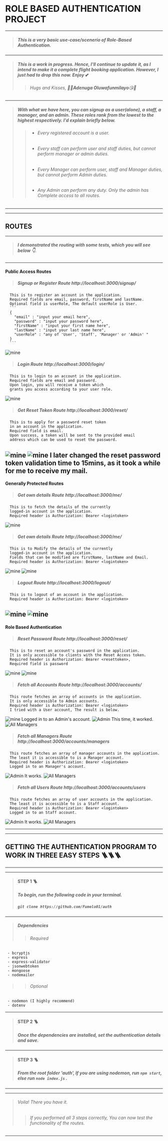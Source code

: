 # **ROLE BASED AUTHENTICATION PROJECT**




---
 
> ##### This is a very basic use-case/scenerio of Role-Based Authentication.
 
---
> ##### This is a work in progress. Hence, I'll continue to update it, as I intend to make it a complete flight booking application. However, I just had to drop this now. Enjoy 💕
>>  ###### *Hugs* and *Kisses*, 💜🤗***Adenuga Oluwafunmilayo***😘💜
---
> ##### With what we have here, you can signup as a user(alone), a staff, a manager, and an admin. These roles rank from the lowest to the highest respectively. I'd explain briefly below.
>> - ###### Every registered account is a user.
>> - ###### Every staff can perform user and staff duties, but cannot perform manager or admin duties.
>> - ###### Every Manager can perform user, staff and Manager duties, but cannot perform Admin duties.
>> - ###### Any Admin can perform any duty. Only the admin has Complete access to all routes.

---
---
## **ROUTES** 
---

> ##### I demonstrated the routing with some tests, which you will see below 👇.
---
#### Public Access Routes
> ##### Signup or Register Route http://localhost:3000/signup/
      This is to register an account in the application. 
      Required fields are email, password, firstName and lastName. 
      Optional field is userRole, The default userRole is User.
      ```
      {
        "email" : "input your email here",
        "password" : "input your password here",
        "firstName" : "input your first name here",
        "lastName" : "input your last name here",
        "userRole" : "any of 'User', 'Staff', 'Manager' or 'Admin' "
      }
      ```
![mine](models/images/signup.jpg) 
> ##### Login Route http://localhost:3000/login/
      This is to login to an account in the application. 
      Required fields are email and password. 
      Upon login, you will receive a token which 
      grants you access according to your user role.
![mine](models/images/login.jpg) 
> ##### Get Reset Token Route http://localhost:3000/reset/
      This is to apply for a password reset token 
      in an account in the application. 
      Required field is email. 
      Upon success, a token will be sent to the provided email 
      address which can be used to reset the password.
![mine](models/images/rat.jpg) 
![mine](models/images/mail.jpg) 
      I later changed the reset password token validation time to 15mins, 
      as it took a while for me to receive my mail.
---
#### Generally Protected Routes
> ##### Get own details Route http://localhost:3000/me/
      This is to fetch the details of the currently 
      logged-in account in the application. 
      Required header is Authorization: Bearer <logintoken>
![mine](models/images/gpr.jpg) 
> ##### Get own details Route http://localhost:3000/me/
      This is to Modify the details of the currently
      logged-in account in the application.
      Fields that can be modified are firstName, lastName and Email.
      Required header is Authorization: Bearer <logintoken>
![mine](models/images/accountLog.jpg)
![mine](models/images/editMe.jpg)
> ##### Logout Route http://localhost:3000/logout/
      This is to logout of an account in the application. 
      Required header is Authorization: Bearer <logintoken>
![mine](models/images/logout.jpg)
![mine](models/images/confirmLogout.jpg)
---
#### Role Based Authentication
> ##### Reset Password Route http://localhost:3000/reset/
      This is to reset an account's password in the application. 
      It is only accessible to clients with the Reset Access token.
      Required header is Authorization: Bearer <resettoken>, 
      Required field is password
![mine](models/images/resetPassword.jpg) 
![mine](models/images/confirmPassword.jpg) 
> ##### Fetch all Accounts Route http://localhost:3000/accounts/
      This route fetches an array of accounts in the application. 
      It is only accessible to Admin accounts. 
      Required header is Authorization: Bearer <logintoken>
      I tried with a User account, The result is below.
![mine](models/images/rba.jpg) 
      Logged in to an Admin's account.
![Admin](models/images/admin.jpg)
      This time, it worked.
![All Managers](models/images/allAccounts.jpg)
> ##### Fetch all Managers Route http://localhost:3000/accounts/managers
      This route fetches an array of manager accounts in the application. 
      The least it is accessible to is a Manager account. 
      Required header is Authorization: Bearer <logintoken>
      Logged in to an Manager's account.
![Admin](models/images/manager.jpg)
      It works.
![All Managers](models/images/allManagers.jpg)
> ##### Fetch all Users Route http://localhost:3000/accounts/users
      This route fetches an array of user accounts in the application.
      The least it is accessible to is a Staff account.
      Required header is Authorization: Bearer <logintoken>
      Logged in to an Staff account.
![Admin](models/images/staff.jpg)
      It works.
![All Managers](models/images/allUsers.jpg)

---
---
## **GETTING THE AUTHENTICATION PROGRAM TO WORK IN THREE EASY STEPS** 🪜🪜🪜
---
---
> #### STEP 1 🪜
> ##### To begin, run the following code in your terminal.
> ##### ``git clone https://github.com/Fumelo01/auth``
 
---

 > ##### Dependencies
  >> ###### *Required*
     - bcryptjs
     - express
     - express-validator
     - jsonwebtoken
     - mongoose
     - nodemailer
  >> ###### *Optional*
     - nodemon (I highly recommend)
     - dotenv
---
> #### STEP 2 🪜
> ##### Once the dependencies are installed, set the authentication details and save. 
 
---
> #### STEP 3 🪜
> ##### From the root folder 'auth', If you are using nodemon, run ```npm start```, else run ```node index.js``` . 
     
---
---
> ###### Voila! There you have it.
>> ###### If you performed all 3 steps correctly, You can now test the functionality of the routes.
     
---
  



